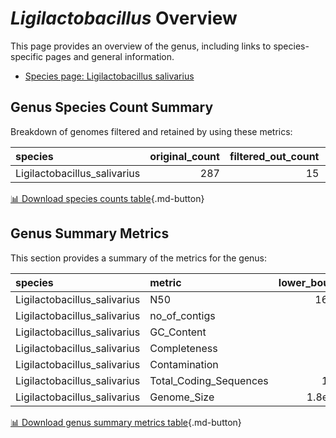 # *Ligilactobacillus* Overview
This page provides an overview of the genus, including links to species-specific pages and general information.

- [Species page: Ligilactobacillus salivarius](Ligilactobacillus_salivarius/index.md)
## Genus Species Count Summary
Breakdown of genomes filtered and retained by using these metrics:

| species                      |   original_count |   filtered_out_count |   final_count |
|:-----------------------------|-----------------:|---------------------:|--------------:|
| Ligilactobacillus_salivarius |              287 |                   15 |           272 |


[📊 Download species counts table](species_counts.csv){.md-button}
## Genus Summary Metrics
This section provides a summary of the metrics for the genus:

| species                      | metric                 |   lower_bounds |   upper_bounds |
|:-----------------------------|:-----------------------|---------------:|---------------:|
| Ligilactobacillus_salivarius | N50                    |    16000       |      nan       |
| Ligilactobacillus_salivarius | no_of_contigs          |      nan       |      260       |
| Ligilactobacillus_salivarius | GC_Content             |       32       |       34       |
| Ligilactobacillus_salivarius | Completeness           |       92       |      nan       |
| Ligilactobacillus_salivarius | Contamination          |      nan       |        4       |
| Ligilactobacillus_salivarius | Total_Coding_Sequences |     1700       |     2400       |
| Ligilactobacillus_salivarius | Genome_Size            |        1.8e+06 |        2.4e+06 |


[📊 Download genus summary metrics table](genus_summary_metrics.csv){.md-button}

